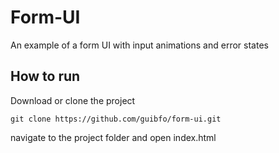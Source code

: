 # Form-UI
An example of a form UI with input animations and error states

## How to run
Download or clone the project

```
git clone https://github.com/guibfo/form-ui.git
```

navigate to the project folder and open index.html
